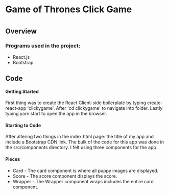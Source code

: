 <h1>Game of Thrones Click Game<h1>

<h2>Overview</h2>
<ul>
  <liGame of thrones mathing game is an application where users click images of characters in order to earn points. You win the game whenever you have clicked all 12 characters, without clicking the same one twice. The only catch is that the characters move their location on every click... </li>
</ul>

<h3>Programs used in the project:</h3>
<ul>
  <li>React.js</li>
  <li>Bootstrap</li>
</ul>

<h2>Code</h2>
<h4>Getting Started</h4>
<p>First thing was to create the React Client-side boilerplate by typing create-react-app 'clickygame'.  After 'cd clickygame' to navigate into folder. Lastly typing yarn start to open the app in the browser.</p>
<h4>Starting to Code</h4>
<p>After altering two things in the index.html page: the title of my app and include a Bootstrap CDN link. The bulk of the code for this app was done in the src/components directory. I felt using three components for the app..</p>
<h4>Pieces</h4>
<ul>
  <li>Card - The card component is where all puppy images are displayed.
  </li>
  <li>Score - The score component displays the score.
  </li>
  <li>Wrapper - The Wrapper component wraps includes the entire card component.
  </li>
</ul>
